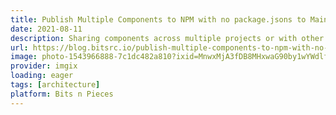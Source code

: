 ```yaml
---
title: Publish Multiple Components to NPM with no package.jsons to Maintain
date: 2021-08-11
description: Sharing components across multiple projects or with other developers seems to be the most complicated thing, yet it really shouldn’t be. With package registries such as npm or GitHub packages surely we should easily be able to share our components by publishing them as packages.
url: https://blog.bitsrc.io/publish-multiple-components-to-npm-with-no-package-jsons-to-maintain-db34f0fbf5aa
image: photo-1543966888-7c1dc482a810?ixid=MnwxMjA3fDB8MHxwaG90by1wYWdlfHx8fGVufDB8fHx8&ixlib=rb-1.2.1&auto=format&fit=crop&w=600&q=80
provider: imgix
loading: eager
tags: [architecture]
platform: Bits n Pieces
---
```

